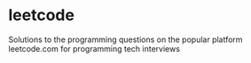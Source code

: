# leetcode
Solutions to the programming questions on the popular platform leetcode.com for programming tech interviews
